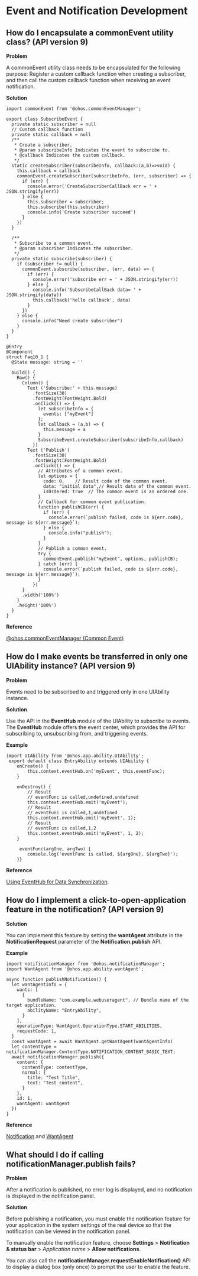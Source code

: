 # Event and Notification Development


## How do I encapsulate a commonEvent utility class? (API version 9)

**Problem**

A commonEvent utility class needs to be encapsulated for the following purpose: Register a custom callback function when creating a subscriber, and then call the custom callback function when receiving an event notification.

**Solution**

```
import commonEvent from '@ohos.commonEventManager';

export class SubscribeEvent {
  private static subscriber = null
  // Custom callback function
  private static callback = null
  /**
   * Create a subscriber.
   * @param subscribeInfo Indicates the event to subscribe to.
   * @callback Indicates the custom callback.
   */
  static createSubscriber(subscribeInfo, callback:(a,b)=>void) {
    this.callback = callback
    commonEvent.createSubscriber(subscribeInfo, (err, subscriber) => {
      if (err) {
        console.error('CreateSubscriberCallBack err = ' + JSON.stringify(err))
      } else {
        this.subscriber = subscriber;
        this.subscribe(this.subscriber)
        console.info('Create subscriber succeed')
      }
    })
  }

  /**
   * Subscribe to a common event.
   * @param subscriber Indicates the subscriber.
   */
  private static subscribe(subscriber) {
    if (subscriber != null) {
      commonEvent.subscribe(subscriber, (err, data) => {
        if (err) {
          console.error('subscribe err = ' + JSON.stringify(err))
        } else {
          console.info('SubscribeCallBack data= ' + JSON.stringify(data))
          this.callback('hello callback', data)
        }
      })
    } else {
      console.info("Need create subscriber")
    }
  }
}

@Entry
@Component
struct Faq10_1 {
  @State message: string = ''

  build() {
    Row() {
      Column() {
        Text ('Subscribe:' + this.message)
          .fontSize(30)
          .fontWeight(FontWeight.Bold)
          .onClick(() => {
            let subscribeInfo = {
              events: ["myEvent"]
            };
            let callback = (a,b) => {
              this.message = a
            }
            SubscribeEvent.createSubscriber(subscribeInfo,callback)
          })
        Text ('Publish')
          .fontSize(30)
          .fontWeight(FontWeight.Bold)
          .onClick(() => {
            // Attributes of a common event.
            let options = {
              code: 0,    // Result code of the common event.
              data: "initial data",// Result data of the common event.
              isOrdered: true  // The common event is an ordered one.
            }
            // Callback for common event publication.
            function publishCB(err) {
              if (err) {
                console.error(`publish failed, code is ${err.code}, message is ${err.message}`);
              } else {
                console.info("publish");
              }
            }
            // Publish a common event.
            try {
              commonEvent.publish("myEvent", options, publishCB);
            } catch (err) {
              console.error(`publish failed, code is ${err.code}, message is ${err.message}`);
            }
          })
      }
      .width('100%')
    }
    .height('100%')
  }
}
```

**Reference**

[@ohos.commonEventManager (Common Event)](../reference/apis-basic-services-kit/js-apis-commonEventManager.md)

## How do I make events be transferred in only one UIAbility instance? (API version 9)

**Problem**

Events need to be subscribed to and triggered only in one UIAbility instance.

**Solution**

Use the API in the **EventHub** module of the UIAbility to subscribe to events. The **EventHub** module offers the event center, which provides the API for subscribing to, unsubscribing from, and triggering events.

**Example**

```
import UIAbility from '@ohos.app.ability.UIAbility';
 export default class EntryAbility extends UIAbility {
    onCreate() {
        this.context.eventHub.on('myEvent', this.eventFunc);
    }

    onDestroy() {
        // Result
        // eventFunc is called,undefined,undefined
        this.context.eventHub.emit('myEvent');
        // Result
        // eventFunc is called,1,undefined
        this.context.eventHub.emit('myEvent', 1);
        // Result
        // eventFunc is called,1,2
        this.context.eventHub.emit('myEvent', 1, 2);
    }

     eventFunc(argOne, argTwo) {
        console.log('eventFunc is called, ${argOne}, ${argTwo}');
    }}
```

**Reference**

[Using EventHub for Data Synchronization](../application-models/uiability-data-sync-with-ui.md#using-eventhub-for-data-synchronization).


## How do I implement a click-to-open-application feature in the notification? (API version 9)

**Solution**

You can implement this feature by setting the **wantAgent** attribute in the **NotificationRequest** parameter of the **Notification.publish** API.

**Example**

```
import notificationManager from '@ohos.notificationManager';
import WantAgent from '@ohos.app.ability.wantAgent';

async function publishNotification() {
  let wantAgentInfo = {
    wants: [
      {
        bundleName: "com.example.webuseragent", // Bundle name of the target application.
        abilityName: "EntryAbility",
      }
    ],
    operationType: WantAgent.OperationType.START_ABILITIES,
    requestCode: 1,
  }
  const wantAgent = await WantAgent.getWantAgent(wantAgentInfo)
  let contentType = notificationManager.ContentType.NOTIFICATION_CONTENT_BASIC_TEXT;
  await notificationManager.publish({
    content: {
      contentType: contentType,
      normal: {
        title: "Test Title",
        text: "Test content",
      }
    },
    id: 1,
    wantAgent: wantAgent
  })
}
```

**Reference**

[Notification](../reference/apis-notification-kit/js-apis-notificationManager.md) and [WantAgent](../reference/apis-ability-kit/js-apis-app-ability-wantAgent.md)


## What should I do if calling notificationManager.publish fails?

**Problem**

After a notification is published, no error log is displayed, and no notification is displayed in the notification panel.

**Solution**

Before publishing a notification, you must enable the notification feature for your application in the system settings of the real device so that the notification can be viewed in the notification panel.

To manually enable the notification feature, choose **Settings** > **Notification & status bar** > *Application name* > **Allow notifications**.

You can also call the **notificationManager.requestEnableNotification()** API to display a dialog box (only once) to prompt the user to enable the feature.

